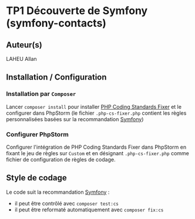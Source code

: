 # TP1 Découverte de Symfony (symfony-contacts)

## Auteur(s)
LAHEU Allan

## Installation / Configuration

### Installation par `Composer`

Lancer `composer install` pour installer [PHP Coding Standards Fixer](https://cs.symfony.com/) et le configurer dans PhpStorm (le fichier `.php-cs-fixer.php` contient les règles personnalisées basées sur la recommandation [Symfony](https://symfony.com/doc/current/contributing/code/standards.html))

### Configurer PhpStorm

Configurer l'intégration de PHP Coding Standards Fixer dans PhpStorm en fixant le jeu de règles sur `Custom` et en désignant `.php-cs-fixer.php` comme fichier de configuration de règles de codage. 



## Style de codage

Le code suit la recommandation [Symfony](https://symfony.com/doc/current/contributing/code/standards.html) :
- il peut être contrôlé avec `composer test:cs`
- il peut être reformaté automatiquement avec `composer fix:cs`